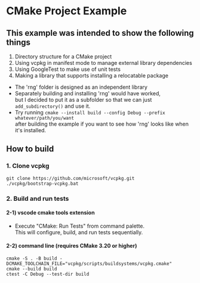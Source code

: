 # CMake Project Example
## This example was intended to show the following things
1. Directory structure for a CMake project
2. Using vcpkg in manifest mode to manage external library dependencies
3. Using GoogleTest to make use of unit tests
5. Making a library that supports installing a relocatable package
- The 'rng' folder is designed as an independent library
- Separately building and installing 'rng' would have worked,  
but I decided to put it as a subfolder so that we can just ```add_subdirectory()``` and use it.
- Try running ```cmake --install build --config Debug --prefix whatever/path/you/want```  
after building the example if you want to see how 'rng' looks like when it's installed.
## How to build
### 1. Clone vcpkg
```
git clone https://github.com/microsoft/vcpkg.git
./vcpkg/bootstrap-vcpkg.bat
```
### 2. Build and run tests
#### 2-1) vscode cmake tools extension
- Execute "CMake: Run Tests" from command palette.  
This will configure, build, and run tests sequentially.
#### 2-2) command line (requires CMake 3.20 or higher)
```
cmake -S . -B build -DCMAKE_TOOLCHAIN_FILE="vcpkg/scripts/buildsystems/vcpkg.cmake"
cmake --build build
ctest -C Debug --test-dir build
```
